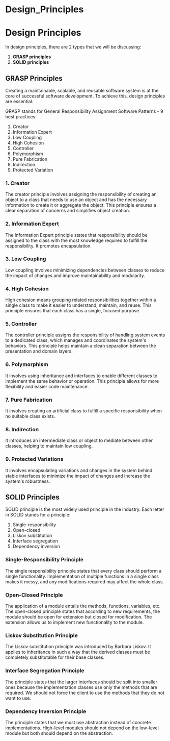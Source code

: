 # Design_Principles
# Design Principles

In design principles, there are 2 types that we will be discussing:
1. **GRASP principles**
2. **SOLID principles**

## GRASP Principles

Creating a maintainable, scalable, and reusable software system is at the core of successful software development. To achieve this, design principles are essential.

GRASP stands for General Responsibility Assignment Software Patterns - 9 best practices:

1. Creator
2. Information Expert
3. Low Coupling
4. High Cohesion
5. Controller
6. Polymorphism
7. Pure Fabrication
8. Indirection
9. Protected Variation

### 1. Creator

The creator principle involves assigning the responsibility of creating an object to a class that needs to use an object and has the necessary information to create it or aggregate the object. This principle ensures a clear separation of concerns and simplifies object creation.

### 2. Information Expert

The Information Expert principle states that responsibility should be assigned to the class with the most knowledge required to fulfill the responsibility. It promotes encapsulation.

### 3. Low Coupling

Low coupling involves minimizing dependencies between classes to reduce the impact of changes and improve maintainability and modularity.

### 4. High Cohesion

High cohesion means grouping related responsibilities together within a single class to make it easier to understand, maintain, and reuse. This principle ensures that each class has a single, focused purpose.

### 5. Controller

The controller principle assigns the responsibility of handling system events to a dedicated class, which manages and coordinates the system's behaviors. This principle helps maintain a clean separation between the presentation and domain layers.

### 6. Polymorphism

It involves using inheritance and interfaces to enable different classes to implement the same behavior or operation. This principle allows for more flexibility and easier code maintenance.

### 7. Pure Fabrication

It involves creating an artificial class to fulfill a specific responsibility when no suitable class exists.

### 8. Indirection

It introduces an intermediate class or object to mediate between other classes, helping to maintain low coupling.

### 9. Protected Variations

It involves encapsulating variations and changes in the system behind stable interfaces to minimize the impact of changes and increase the system's robustness.

## SOLID Principles

SOLID principle is the most widely used principle in the industry. Each letter in SOLID stands for a principle:

1. Single-responsibility
2. Open-closed
3. Liskov substitution
4. Interface segregation
5. Dependency inversion

### Single-Responsibility Principle

The single responsibility principle states that every class should perform a single functionality. Implementation of multiple functions in a single class makes it messy, and any modifications required may affect the whole class.

### Open-Closed Principle

The application of a module entails the methods, functions, variables, etc. The open-closed principle states that according to new requirements, the module should be open for extension but closed for modification. The extension allows us to implement new functionality to the module.

### Liskov Substitution Principle

The Liskov substitution principle was introduced by Barbara Liskov. It applies to inheritance in such a way that the derived classes must be completely substitutable for their base classes.

### Interface Segregation Principle

The principle states that the larger interfaces should be split into smaller ones because the implementation classes use only the methods that are required. We should not force the client to use the methods that they do not want to use.

### Dependency Inversion Principle

The principle states that we must use abstraction instead of concrete implementations. High-level modules should not depend on the low-level module but both should depend on the abstraction.
